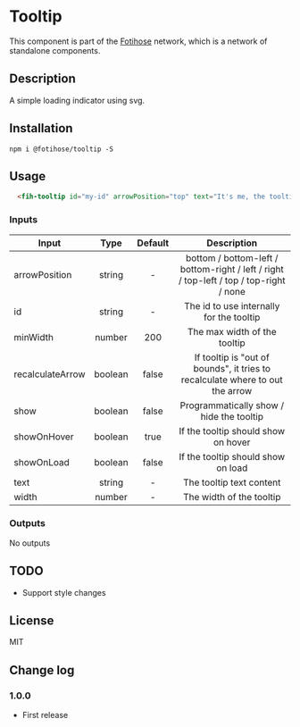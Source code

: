 # Tooltip

This component is part of the [Fotihose](https://github.com/halloverden/fotihose) network, which is a network of standalone components.

## Description
A simple loading indicator using svg.

## Installation
```
npm i @fotihose/tooltip -S
```

## Usage
```html
  <fih-tooltip id="my-id" arrowPosition="top" text="It's me, the tooltip"></fih-tooltip>
```

### Inputs

| Input         | Type               | Default                  | Description                                 |
|------------------|:------------------:|:---------------------:|:-------------------------------------------:|
| arrowPosition    | string             | -                     | bottom / bottom-left / bottom-right / left / right / top-left / top / top-right / none
| id               | string             | -                     | The id to use internally for the tooltip
| minWidth         | number             | 200                   | The max width of the tooltip
| recalculateArrow | boolean            | false                 | If tooltip is "out of bounds", it tries to recalculate where to out the arrow
| show             | boolean            | false                 | Programmatically show / hide the tooltip
| showOnHover      | boolean            | true                  | If the tooltip should show on hover
| showOnLoad       | boolean            | false                 | If the tooltip should show on load
| text             | string             | -                     | The tooltip text content
| width            | number             | -                     | The width of the tooltip

### Outputs

No outputs

## TODO
- Support style changes

## License
MIT

## Change log

### 1.0.0
- First release
